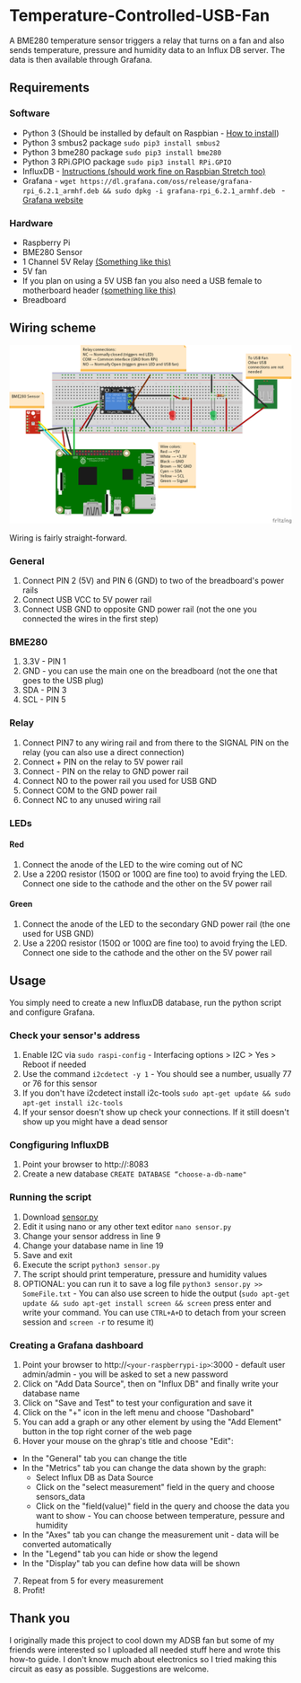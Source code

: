 # Temperature-Controlled-USB-Fan
A BME280 temperature sensor triggers a relay that turns on a fan and also sends temperature, pressure and humidity data to an Influx DB server. The data is then available through Grafana. 

## Requirements
### Software
* Python 3 (Should be installed by default on Raspbian - [How to install](https://www.raspberrypi.org/forums/viewtopic.php?t=181480)) 
* Python 3 smbus2 package ```sudo pip3 install smbus2```
* Python 3 bme280 package ```sudo pip3 install bme280```
* Python 3 RPi.GPIO package ```sudo pip3 install RPi.GPIO```
* InfluxDB - [Instructions (should work fine on Raspbian Stretch too)](https://gist.github.com/boseji/bb71910d43283a1b84ab200bcce43c26)
* Grafana - ```wget https://dl.grafana.com/oss/release/grafana-rpi_6.2.1_armhf.deb && sudo dpkg -i grafana-rpi_6.2.1_armhf.deb ``` - [Grafana website](https://grafana.com/grafana/download?platform=arm)
               
### Hardware
* Raspberry Pi
* BME280 Sensor
* 1 Channel 5V Relay [(Something like this)](https://www.amazon.com/dp/B00VRUAHLE/)
* 5V fan
* If you plan on using a 5V USB fan you also need a USB female to motherboard header [(something like this)](https://www.amazon.com/StarTech-Motherboard-4-Pin-Header-USBMBADAPT/dp/B000IV6S9S)
* Breadboard

## Wiring scheme
![Wiring scheme](https://github.com/StoKatze/Temperature-Controlled-USB-Fan/blob/master/Wiring%20Scheme/Schemaventola.png)

Wiring is fairly straight-forward. 

### General
1. Connect PIN 2 (5V) and PIN 6 (GND) to two of the breadboard's power rails
1. Connect USB VCC to 5V power rail
1. Connect USB GND to opposite GND power rail (not the one you connected the wires in the first step)

### BME280
1. 3.3V - PIN 1
1. GND - you can use the main one on the breadboard (not the one that goes to the USB plug)
1. SDA - PIN 3
1. SCL - PIN 5

### Relay
1. Connect PIN7 to any wiring rail and from there to the SIGNAL PIN on the relay (you can also use a direct connection)
1. Connect + PIN on the relay to 5V power rail
1. Connect - PIN on the relay to GND power rail
1. Connect NO to the power rail you used for USB GND
1. Connect COM to the GND power rail
1. Connect NC to any unused wiring rail

### LEDs
#### Red
1. Connect the anode of the LED to the wire coming out of NC
1. Use a 220Ω resistor (150Ω or 100Ω are fine too) to avoid frying the LED. Connect one side to the cathode and the other on the 5V power rail

#### Green
1. Connect the anode of the LED to the secondary GND power rail (the one used for USB GND)
1. Use a 220Ω resistor (150Ω or 100Ω are fine too) to avoid frying the LED. Connect one side to the cathode and the other on the 5V power rail

## Usage 
You simply need to create a new InfluxDB database, run the python script and configure Grafana.

### Check your sensor's address
1. Enable I2C via ```sudo raspi-config``` - Interfacing options > I2C > Yes > Reboot if needed
1. Use the command ```i2cdetect -y 1``` - You should see a number, usually 77 or 76 for this sensor
1. If you don't have i2cdetect install i2c-tools ```sudo apt-get update && sudo apt-get install i2c-tools``` 
1. If your sensor doesn't show up check your connections. If it still doesn't show up you might have a dead sensor

### Congfiguring InfluxDB
1. Point your browser to http://<your-raspberrypi-ip>:8083 
1. Create a new database ```CREATE DATABASE “choose-a-db-name"```

### Running the script
1. Download [sensor.py](Python/sensor.py)
1. Edit it using nano or any other text editor ```nano sensor.py```
1. Change your sensor address in line 9
1. Change your database name in line 19
1. Save and exit
1. Execute the script ```python3 sensor.py```
1. The script should print temperature, pressure and humidity values
1. OPTIONAL: you can run it to save a log file ```python3 sensor.py >> SomeFile.txt``` - You can also use screen to hide the output (```sudo apt-get update && sudo apt-get install screen && screen``` press enter and write your command. You can use ```CTRL+A+D``` to detach from your screen session and ```screen -r``` to resume it)

### Creating a Grafana dashboard
1. Point your browser to http://```<your-raspberrypi-ip>```:3000 - default user admin/admin - you will be asked to set a new password
1. Click on "Add Data Source", then on "Influx DB" and finally write your database name
1. Click on "Save and Test" to test your configuration and save it
1. Click on the "+" icon in the left menu and choose "Dashobard"
1. You can add a graph or any other element by using the "Add Element" button in the top right corner of the web page
1. Hover your mouse on the ghrap's title and choose "Edit":
* In the "General" tab you can change the title
* In the "Metrics" tab you can change the data shown by the graph:
  * Select Influx DB as Data Source
  * Click on the "select measurement" field in the query and choose sensors_data
  * Click on the "field(value)" field in the query and choose the data you want to show - You can choose between temperature, pessure and humidity
* In the "Axes" tab you can change the measurement unit - data will be converted automatically
* In the "Legend" tab you can hide or show the legend
* In the "Display" tab you can define how data will be shown
7. Repeat from 5 for every measurement
8. Profit!
  
## Thank you
I originally made this project to cool down my ADSB fan but some of my friends were interested so I uploaded all needed stuff here and wrote this how-to guide.
I don't know much about electronics so I tried making this circuit as easy as possible. Suggestions are welcome.
